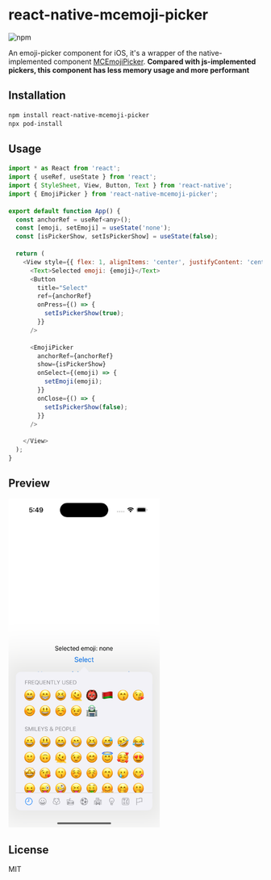 # react-native-mcemoji-picker
![npm](https://img.shields.io/npm/v/react-native-mcemoji-picker)

An emoji-picker component for iOS, it's a wrapper of the native-implemented component [MCEmojiPicker](https://github.com/izyumkin/MCEmojiPicker). **Compared with js-implemented pickers, this component has less memory usage and more performant**

## Installation

```sh
npm install react-native-mcemoji-picker
npx pod-install
```

## Usage

```js
import * as React from 'react';
import { useRef, useState } from 'react';
import { StyleSheet, View, Button, Text } from 'react-native';
import { EmojiPicker } from 'react-native-mcemoji-picker';

export default function App() {
  const anchorRef = useRef<any>();
  const [emoji, setEmoji] = useState('none');
  const [isPickerShow, setIsPickerShow] = useState(false);

  return (
    <View style={{ flex: 1, alignItems: 'center', justifyContent: 'center' }}>
      <Text>Selected emoji: {emoji}</Text>
      <Button
        title="Select"
        ref={anchorRef}
        onPress={() => {
          setIsPickerShow(true);
        }}
      />

      <EmojiPicker
        anchorRef={anchorRef}
        show={isPickerShow}
        onSelect={(emoji) => {
          setEmoji(emoji);
        }}
        onClose={() => {
          setIsPickerShow(false);
        }}
      />

    </View>
  );
}
```

## Preview
<img src="./preview.png" width="300">

## License

MIT
